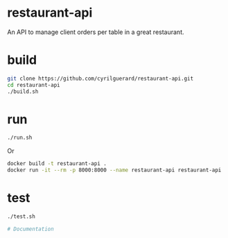 # restaurant-api

An API to manage client orders per table in a great restaurant.

# build

```sh
git clone https://github.com/cyrilguerard/restaurant-api.git
cd restaurant-api
./build.sh
```

# run
```sh
./run.sh
```

Or

```sh
docker build -t restaurant-api .
docker run -it --rm -p 8000:8000 --name restaurant-api restaurant-api
```

# test
```sh
./test.sh

# Documentation


